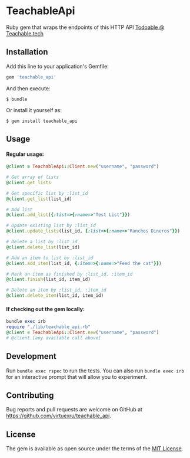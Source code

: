 # TeachableApi

Ruby gem that wraps the endpoints of this HTTP API [Todoable @ Teachable.tech](http://todoable.teachable.tech)

## Installation

Add this line to your application's Gemfile:

```ruby
gem 'teachable_api'
```

And then execute:

    $ bundle

Or install it yourself as:

    $ gem install teachable_api

## Usage

#### Regular usage:
```ruby
@client = TeachableApi::Client.new("username", "password")

# Get array of lists
@client.get_lists

# Get specific list by :list_id
@client.get_list(list_id)

# Add list
@client.add_list({:list=>{:name=>"Test List"}})

# Update existing list by :list_id
@client.update_lists(list_id, {:list=>{:name=>"Ranchos Dineros"}})

# Delete a list by :list_id
@client.delete_list(list_id)

# Add an item to list by :list_id
@client.add_item(list_id, {:item=>{:name=>"Feed the cat"}})

# Mark an item as finished by :list_id, :item_id
@client.finish(list_id, item_id)

# Delete an item by :list_id, :item_id
@client.delete_item(list_id, item_id)
```

#### If checking out the gem locally:
```ruby
bundle exec irb
require "./lib/teachable_api.rb"
@client = TeachableApi::Client.new("username", "password")
# @client.[any available call above]
```

## Development

Run `bundle exec rspec` to run the tests. You can also run `bundle exec irb` for an interactive prompt that will allow you to experiment.

## Contributing

Bug reports and pull requests are welcome on GitHub at https://github.com/virtuexru/teachable_api.

## License

The gem is available as open source under the terms of the [MIT License](https://opensource.org/licenses/MIT).
